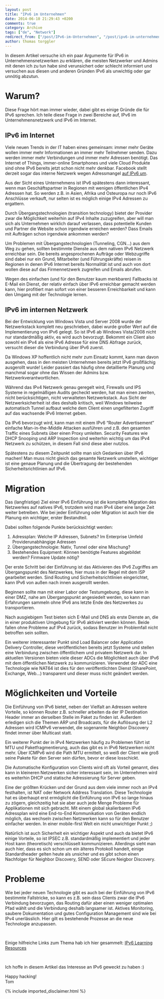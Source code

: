 ```yaml
---
layout: post
title: "IPv6 im Unternehmen"
date: 2014-06-10 21:29:43 +0200
comments: true
category: Archive
tags: ["de", "Network"]
redirect_from: ["/post/IPv6-im-Unternehmen", "/post/ipv6-im-unternehmen"]
author: thomas torggler
---
```

<!-- more -->
<p></p>  <p>In diesem Artikel versuche ich ein paar Argumente für IPv6 in Unternehmensnetzwerken zu erklären, die meisten Netzwerker und Admins mit denen ich zu tun habe sind verunsichert oder schlecht informiert und versuchen aus diesen und anderen Gründen IPv6 als unwichtig oder gar unnötig abzutun.</p>  <h1>Warum?</h1>  <p>Diese Frage hört man immer wieder, dabei gibt es einige Gründe die für IPv6 sprechen. Ich teile diese Frage in zwei Bereiche auf, IPv6 im Unternehmensnetzwerk und IPv6 im Internet. </p>  <h2>IPv6 im Internet</h2>  <p>Viele neuen Trends in der IT haben eines gemeinsam: immer mehr Geräte wollen immer mehr Informationen an immer mehr Teilnehmer senden. Dazu werden immer mehr Verbindungen und immer mehr Adressen benötigt. Das Internet of Things, immer-online Smartphones und viele Cloud Produkte sind ohne IPv6 bereits jetzt schon nicht mehr denkbar. Facebook stellt derzeit sogar das interne Netzwerk wegen Adressmangel <a href="http://www.internetsociety.org/deploy360/resources/case-study-facebook-moving-to-an-ipv6-only-internal-network/?utm_source=rss&amp;utm_medium=rss&amp;utm_campaign=case-study-facebook-moving-to-an-ipv6-only-internal-network" target="_blank">auf IPv6 um</a>.</p>  <p>Aus der Sicht eines Unternehmens ist IPv6 spätestens dann interessant, wenn man Geschäftspartner in Regionen mit wenigen öffentlichen IPv4 Adressen hat. So werden z.B. in Asien, Afrika und Osteuropa nur noch IPv6 Anschlüsse verkauft, nur selten ist es möglich einige IPv4 Adressen zu ergattern. </p>  <p>Durch Übergangstechnologien (transition technology) bietet der Provider zwar die Möglichkeit weiterhin auf IPv4 Inhalte zuzugreifen, aber will man sich als Unternehmen wirklich darauf verlassen, dass potentielle Kunden und Partner die Website schon irgendwie erreichen werden? Dass Emails mit Aufträgen schon irgendwie ankommen werden?</p>  <p>Um Problemen mit Übergangstechnologien (Tunneling, CGN…) aus dem Weg zu gehen, sollten bestimmte Dienste aus dem nativen IPv6 Netzwerk erreichbar sein. Die bereits angesprochenen Aufträge oder Webzugriffe sind dabei nur ein Grund, Mitarbeiter (und Führungskräfte) reisen in Regionen in denen IPv6 Internet bereits Normalität ist und auch von dort wollen diese auf das Firmennetzwerk zugreifen und Emails abrufen.</p>  <p>Wegen des einfachen (und für den Benutzer kaum merkbaren) Fallbacks ist E-Mail ein Dienst, der relativ einfach über IPv6 erreichbar gemacht werden kann, hier profitiert man sofort von einer besseren Erreichbarkeit und kann den Umgang mit der Technologie lernen.</p>  <h2>IPv6 im internen Netzwerk</h2>  <p>Bei der Entwicklung von Windows Vista und Server 2008 wurde der Netzwerkstack komplett neu geschrieben, dabei wurde großer Wert auf die Implementierung von IPv6 gelegt. So ist IPv6 ab Windows Vista/2008 nicht nur standardmäßig aktiv, es wird auch bevorzugt. Bekommt ein Client also sowohl ein IPv4 als eine IPv6 Adresse für eine DNS Abfrage zurück, versucht dieser die Verbindung über IPv6 zuerst.</p>  <p>Da Windows XP hoffentlich nicht mehr zum Einsatz kommt, kann man davon ausgehen, dass in den meisten Unternehmen bereits jetzt IPv6 großflächig ausgerollt wurde! Leider passiert das häufig ohne detaillierte Planung und manchmal sogar ohne das Wissen der Admins bzw. Netzwerkverantwortlichen. </p>  <p>Während das IPv4 Netzwerk genau geregelt wird, Firewalls und IPS Systeme in regelmäßigen Audits gecheckt werden, hat man einen zweiten, nicht berücksichtigen, nicht verwalteten Netzwerkstack. Aus Sicht der Netzwerksicherheit ist dies deshalb kritisch, weil Windows teilweise automatisch Tunnel aufbaut welche dem Client einen ungefilterten Zugriff auf das wachsende IPv6 Internet geben. </p>  <p>Da IPv6 bevorzugt wird, kann man mit einem IPv6 “Router Advertisement” einfache Man-in-the-Middle Attacken ausführen und z.B. den gesamten Traffic eines Subnets über einen Proxy umleiten. Security Features wie DHCP Snooping und ARP Inspection sind weiterhin wichtig um das IPv4 Netzwerk zu schützen, in diesem Fall sind diese aber nutzlos.</p>  <p>Spätestens zu diesem Zeitpunkt sollte man sich Gedanken über IPv6 machen! Man muss nicht gleich das gesamte Netzwerk umstellen, wichtiger ist eine genaue Planung und die Übertragung der bestehenden Sicherheitsrichtlinien auf IPv6.</p>  <h1>Migration</h1>  <p>Das (langfristige) Ziel einer IPv6 Einführung ist die komplette Migration des Netzwerkes auf natives IPv6, trotzdem wird man IPv4 über eine lange Zeit weiter betreiben. Wie bei jeder Einführung oder Migration ist auch hier die Planung ein wichtiger, erster Bestandteil.</p>  <p>Dabei sollten folgende Punkte berücksichtigt werden:</p>  <ol>   <li>Adressplan: Welche IP Adressen, Subnets? Im Enterprise Umfeld Providerunabhängige Adressen</li>    <li>Übergangstechnologie: Nativ, Tunnel oder eine Mischung?</li>    <li>Bestehendes Equipment: Können benötigte Features abgebildet werden? Firmware Update nötig?</li> </ol>  <p>Der erste Schritt bei der Einführung ist das Aktivieren des IPv6 Zugriffes am Übergangspunkt des Netzwerkes, hier muss in der Regel mit dem ISP gearbeitet werden. Sind Routing und Sicherheitsrichtlinien eingerichtet, kann IPv6 von außen nach innen ausgerollt werden. </p>  <p>Beginnen sollte man mit einer Labor oder Testumgebung, diese kann in einer DMZ, nahe am Übergangspunkt angesiedelt werden, so kann man Erfahrungen sammeln ohne IPv6 ans letzte Ende des Netzwerkes zu transportieren.</p>  <p>Nach ausgiebigem Test bieten sich E-Mail und DNS als erste Dienste an, die in einer produktiven Umgebung für IPv6 aktiviert werden können. Beide fallen ohne Probleme auf IPv4 zurück, sodass Benutzer im Problemfall nicht betroffen sein sollten.</p>  <p>Ein weiterer interessanter Punkt sind Load Balancer oder Application Delivery Controller, diese veröffentlichen bereits jetzt Systeme und stellen eine Verbindung zwischen öffentlichem und privatem Netzwerk dar. In aktuellen Versionen bieten viele dieser ADCs die Möglichkeit auch über IPv6 mit dem öffentlichen Netzwerk zu kommunizieren. Verwendet der ADC eine Technologie wie NAT64 ist dies für den veröffentlichten Dienst (SharePoint, Exchange, Web…) transparent und dieser muss nicht geändert werden.</p>  <h1>Möglichkeiten und Vorteile</h1>  <p>Die Einführung von IPv6 bietet, neben der Vielfalt an Adressen weitere Vorteile, so können Router z.B. schneller arbeiten da der IP Destination Header immer an derselben Stelle im Paket zu finden ist. Außerdem erledigen sich die Themen ARP und Broadcasts, für die Auflösung der L2 Adressen wird ICMPv6 verwendet, die sogenannte Neighbor Discovery findet immer über Multicast statt.</p>  <p>Ein weiterer Punkt der in IPv4 Netzwerken häufig zu Problemen führt ist MTU und Paketfragmentierung, auch das gibt es in IPv6 Netzwerken nicht mehr. Über ICMPv6 wird die Path MTU ermittelt, so weiß der Client wie groß seine Pakete für den Server sein dürfen, bevor er diese losschickt.</p>  <p>Die Automatische Konfiguration von Clients wird oft als Vorteil genannt, dies kann in kleineren Netzwerken sicher interessant sein, im Unternehmen wird es weiterhin DHCP und statische Adressierung für Server geben.</p>  <p>Eine der größten Krücken und der Grund aus dem viele immer noch an IPv4 festhalten, ist NAT oder Network Address Translation. Diese Technologie hat es überhaupt erst ermöglicht die Einführung von IPv6 so lange hinaus zu zögern, gleichzeitig hat sie aber auch jede Menge Probleme für Applikationen mit sich gebracht. Mit einem global skalierbaren IPv6 Adressplan wird eine End-to-End Kommunikation von Geräten endlich möglich, das wechseln zwischen Netzwerken kann so für den Benutzer einfacher werden. In einer mobile-first Welt ein nicht unwichtiger Punkt ;)</p>  <p>Natürlich ist auch Sicherheit ein wichtiger Aspekt und auch da bietet IPv6 einige Vorteile, so ist IPSEC z.B. standardmäßig implementiert und jeder Host kann (theoretisch) verschlüsselt kommunizieren. Allerdings sieht man auch hier, dass es sich schon um ein älteres Protokoll handelt, einige Standardheader gelten heute als unsicher und es gibt schon einen Nachfolger für Neighbor Discovery, SEND oder SEcure Neigbor Discovery.</p>  <h1>Probleme</h1>  <p>Wie bei jeder neuen Technologie gibt es auch bei der Einführung von IPv6 bestimmte Fallstricke, so kann es z.B. sein dass Clients zwar die IPv6 Verbindung bevorzugen, das Routing dafür aber einen weniger optimalen Pfad wählt und die Verbindung deshalb langsamer ist. Aktives Monitoring, saubere Dokumentation und gutes Configuration Management sind wie bei IPv4 unerlässlich. Hier gilt es bestehende Prozesse an die neue Technologie anzupassen. </p>  <p>&#160;</p>  <p>Einige hilfreiche Links zum Thema hab ich hier gesammelt: <a href="http://curah.microsoft.com/58048/ipv6-learning-resources" target="_blank">IPv6 Learning Resources</a></p>  <p>&#160;</p>  <p>Ich hoffe in diesem Artikel das Interesse an IPv6 geweckt zu haben :)</p>  <p>Happy hacking!   <br />Tom</p>
{% include imported_disclaimer.html %}
